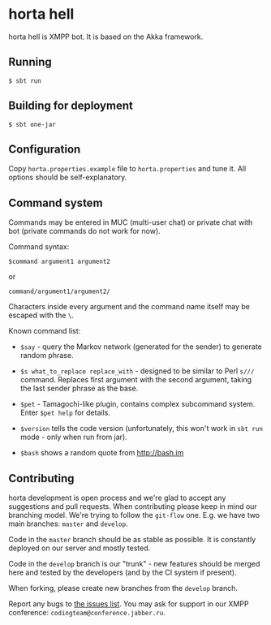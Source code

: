 horta hell
==========

horta hell is XMPP bot. It is based on the Akka framework.

## Running

    $ sbt run

## Building for deployment

    $ sbt one-jar

## Configuration

Copy `horta.properties.example` file to `horta.properties` and tune it. All options should be self-explanatory.

## Command system

Commands may be entered in MUC (multi-user chat) or private chat with bot (private commands do not work for now).

Command syntax:

    $command argument1 argument2

or

    command/argument1/argument2/

Characters inside every argument and the command name itself may be escaped with the `\`.

Known command list:

* `$say` - query the Markov network (generated for the sender) to generate random phrase.

* `$s what_to_replace replace_with` - designed to be similar to Perl `s///` command. Replaces first argument with the second argument, taking the last
sender phrase as the base.

* `$pet` - Tamagochi-like plugin, contains complex subcommand system. Enter `$pet help` for details.

* `$version` tells the code version (unfortunately, this won't work in `sbt run` mode - only when run from jar).

* `$bash` shows a random quote from http://bash.im

## Contributing

horta development is open process and we're glad to accept any suggestions and pull requests. When contributing please
keep in mind our branching model. We're trying to follow the `git-flow` one. E.g. we have two main branches: `master`
and `develop`.

Code in the `master` branch should be as stable as possible. It is constantly deployed on our server and mostly tested.

Code in the `develop` branch is our "trunk" - new features should be merged here and tested by the developers (and by
the CI system if present).

When forking, please create new branches from the `develop` branch.

Report any bugs to [the issues list](https://github.com/codingteam/horta-hell/issues). You may ask for support in our
XMPP conference: `codingteam@conference.jabber.ru`.
